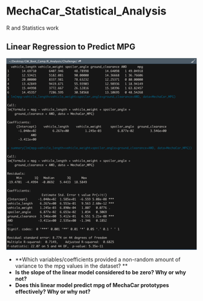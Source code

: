 # MechaCar_Statistical_Analysis #
R and Statistics work

## Linear Regression to Predict MPG ##
![](https://github.com/AsaHolley/MechaCar_Statistical_Analysis/blob/main/Linear%20Regression%20MPG.png)

* **Which variables/coefficients provided a non-random amount of variance to the mpg values in the dataset?
**
* **Is the slope of the linear model considered to be zero? Why or why not?**
* **Does this linear model predict mpg of MechaCar prototypes effectively? Why or why not?**

